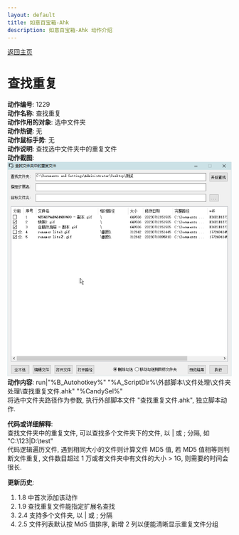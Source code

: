 ```yaml
---
layout: default
title: 如意百宝箱-Ahk
description: 如意百宝箱-Ahk 动作介绍
---
```


[返回主页](../index.md)

# [](#header-2) 查找重复

**动作编号**: 1229  
**动作名称**: 查找重复  
**动作作用的对象**: 选中文件夹  
**动作热键**: 无  
**动作鼠标手势**: 无  
**动作说明**: 查找选中文件夹中的重复文件  
**动作截图**:  
  ![查找重复](img1/1229.png)  
**动作内容**: run|"%B_Autohotkey%" "%A_ScriptDir%\外部脚本\文件处理\文件夹处理\查找重复文件.ahk" "%CandySel%"  
将选中文件夹路径作为参数, 执行外部脚本文件 "查找重复文件.ahk", 独立脚本动作.   

**代码或详细解释**:  
查找文件夹中的重复文件, 可以查找多个文件夹下的文件, 以 | 或 ; 分隔, 如 "C:\123|D:\test"  
代码逻辑遍历文件, 遇到相同大小的文件则计算文件 MD5 值, 若 MD5 值相等则判断文件重复, 文件数目超过 1 万或者文件夹中有文件的大小 > 1G, 则需要的时间会很长.  

**更新历史**:  
1. 1.8 中首次添加该动作  
2. 1.9 查找重复文件能指定扩展名查找  
3. 2.4 支持多个文件夹, 以 &#124; 或 ; 分隔  
4. 2.5 文件列表默认按 Md5 值排序, 新增 2 列以便能清晰显示重复文件分组  
